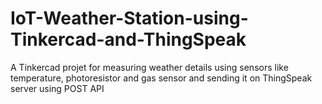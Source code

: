 # IoT-Weather-Station-using-Tinkercad-and-ThingSpeak
A Tinkercad projet for measuring weather details using sensors like temperature, photoresistor and gas sensor and sending it on ThingSpeak server using POST API
